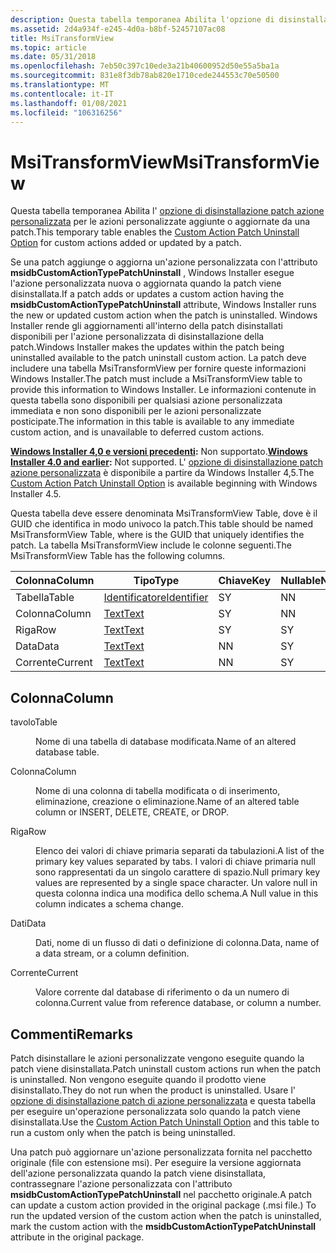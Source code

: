 ```yaml
---
description: Questa tabella temporanea Abilita l'opzione di disinstallazione patch azione personalizzata per le azioni personalizzate aggiunte o aggiornate da una patch.
ms.assetid: 2d4a934f-e245-4d0a-b8bf-52457107ac08
title: MsiTransformView
ms.topic: article
ms.date: 05/31/2018
ms.openlocfilehash: 7eb50c397c10ede3a21b40600952d50e55a5ba1a
ms.sourcegitcommit: 831e8f3db78ab820e1710cede244553c70e50500
ms.translationtype: MT
ms.contentlocale: it-IT
ms.lasthandoff: 01/08/2021
ms.locfileid: "106316256"
---
```

# <a name="msitransformview"></a><span data-ttu-id="39499-103">MsiTransformView</span><span class="sxs-lookup"><span data-stu-id="39499-103">MsiTransformView</span></span>

<span data-ttu-id="39499-104">Questa tabella temporanea Abilita l' [opzione di disinstallazione patch azione personalizzata](custom-action-patch-uninstall-option.md) per le azioni personalizzate aggiunte o aggiornate da una patch.</span><span class="sxs-lookup"><span data-stu-id="39499-104">This temporary table enables the [Custom Action Patch Uninstall Option](custom-action-patch-uninstall-option.md) for custom actions added or updated by a patch.</span></span>

<span data-ttu-id="39499-105">Se una patch aggiunge o aggiorna un'azione personalizzata con l'attributo **msidbCustomActionTypePatchUninstall** , Windows Installer esegue l'azione personalizzata nuova o aggiornata quando la patch viene disinstallata.</span><span class="sxs-lookup"><span data-stu-id="39499-105">If a patch adds or updates a custom action having the **msidbCustomActionTypePatchUninstall** attribute, Windows Installer runs the new or updated custom action when the patch is uninstalled.</span></span> <span data-ttu-id="39499-106">Windows Installer rende gli aggiornamenti all'interno della patch disinstallati disponibili per l'azione personalizzata di disinstallazione della patch.</span><span class="sxs-lookup"><span data-stu-id="39499-106">Windows Installer makes the updates within the patch being uninstalled available to the patch uninstall custom action.</span></span> <span data-ttu-id="39499-107">La patch deve includere una *<PatchGUID>* tabella MsiTransformView per fornire queste informazioni Windows Installer.</span><span class="sxs-lookup"><span data-stu-id="39499-107">The patch must include a MsiTransformView *<PatchGUID>* table to provide this information to Windows Installer.</span></span> <span data-ttu-id="39499-108">Le informazioni contenute in questa tabella sono disponibili per qualsiasi azione personalizzata immediata e non sono disponibili per le azioni personalizzate posticipate.</span><span class="sxs-lookup"><span data-stu-id="39499-108">The information in this table is available to any immediate custom action, and is unavailable to deferred custom actions.</span></span>

<span data-ttu-id="39499-109">**[Windows Installer 4,0 e versioni precedenti](not-supported-in-windows-installer-4-0.md):** Non supportato.</span><span class="sxs-lookup"><span data-stu-id="39499-109">**[Windows Installer 4.0 and earlier](not-supported-in-windows-installer-4-0.md):** Not supported.</span></span> <span data-ttu-id="39499-110">L' [opzione di disinstallazione patch azione personalizzata](custom-action-patch-uninstall-option.md) è disponibile a partire da Windows Installer 4,5.</span><span class="sxs-lookup"><span data-stu-id="39499-110">The [Custom Action Patch Uninstall Option](custom-action-patch-uninstall-option.md) is available beginning with Windows Installer 4.5.</span></span>

<span data-ttu-id="39499-111">Questa tabella deve essere denominata MsiTransformView *<PatchGUID>* Table, dove *<PatchGUID>* è il GUID che identifica in modo univoco la patch.</span><span class="sxs-lookup"><span data-stu-id="39499-111">This table should be named MsiTransformView *<PatchGUID>* Table, where *<PatchGUID>* is the GUID that uniquely identifies the patch.</span></span> <span data-ttu-id="39499-112">La *<PatchGUID>* tabella MsiTransformView include le colonne seguenti.</span><span class="sxs-lookup"><span data-stu-id="39499-112">The MsiTransformView *<PatchGUID>* Table has the following columns.</span></span>



| <span data-ttu-id="39499-113">Colonna</span><span class="sxs-lookup"><span data-stu-id="39499-113">Column</span></span>  | <span data-ttu-id="39499-114">Tipo</span><span class="sxs-lookup"><span data-stu-id="39499-114">Type</span></span>                         | <span data-ttu-id="39499-115">Chiave</span><span class="sxs-lookup"><span data-stu-id="39499-115">Key</span></span> | <span data-ttu-id="39499-116">Nullable</span><span class="sxs-lookup"><span data-stu-id="39499-116">Nullable</span></span> |
|---------|------------------------------|-----|----------|
| <span data-ttu-id="39499-117">Tabella</span><span class="sxs-lookup"><span data-stu-id="39499-117">Table</span></span>   | [<span data-ttu-id="39499-118">Identificatore</span><span class="sxs-lookup"><span data-stu-id="39499-118">Identifier</span></span>](identifier.md) | <span data-ttu-id="39499-119">S</span><span class="sxs-lookup"><span data-stu-id="39499-119">Y</span></span>   | <span data-ttu-id="39499-120">N</span><span class="sxs-lookup"><span data-stu-id="39499-120">N</span></span>        |
| <span data-ttu-id="39499-121">Colonna</span><span class="sxs-lookup"><span data-stu-id="39499-121">Column</span></span>  | [<span data-ttu-id="39499-122">Text</span><span class="sxs-lookup"><span data-stu-id="39499-122">Text</span></span>](text.md)             | <span data-ttu-id="39499-123">S</span><span class="sxs-lookup"><span data-stu-id="39499-123">Y</span></span>   | <span data-ttu-id="39499-124">N</span><span class="sxs-lookup"><span data-stu-id="39499-124">N</span></span>        |
| <span data-ttu-id="39499-125">Riga</span><span class="sxs-lookup"><span data-stu-id="39499-125">Row</span></span>     | [<span data-ttu-id="39499-126">Text</span><span class="sxs-lookup"><span data-stu-id="39499-126">Text</span></span>](text.md)             | <span data-ttu-id="39499-127">S</span><span class="sxs-lookup"><span data-stu-id="39499-127">Y</span></span>   | <span data-ttu-id="39499-128">S</span><span class="sxs-lookup"><span data-stu-id="39499-128">Y</span></span>        |
| <span data-ttu-id="39499-129">Data</span><span class="sxs-lookup"><span data-stu-id="39499-129">Data</span></span>    | [<span data-ttu-id="39499-130">Text</span><span class="sxs-lookup"><span data-stu-id="39499-130">Text</span></span>](text.md)             | <span data-ttu-id="39499-131">N</span><span class="sxs-lookup"><span data-stu-id="39499-131">N</span></span>   | <span data-ttu-id="39499-132">S</span><span class="sxs-lookup"><span data-stu-id="39499-132">Y</span></span>        |
| <span data-ttu-id="39499-133">Corrente</span><span class="sxs-lookup"><span data-stu-id="39499-133">Current</span></span> | [<span data-ttu-id="39499-134">Text</span><span class="sxs-lookup"><span data-stu-id="39499-134">Text</span></span>](text.md)             | <span data-ttu-id="39499-135">N</span><span class="sxs-lookup"><span data-stu-id="39499-135">N</span></span>   | <span data-ttu-id="39499-136">S</span><span class="sxs-lookup"><span data-stu-id="39499-136">Y</span></span>        |



 

## <a name="column"></a><span data-ttu-id="39499-137">Colonna</span><span class="sxs-lookup"><span data-stu-id="39499-137">Column</span></span>

<dl> <dt>

<span data-ttu-id="39499-138"><span id="Table"></span><span id="table"></span><span id="TABLE"></span>tavolo</span><span class="sxs-lookup"><span data-stu-id="39499-138"><span id="Table"></span><span id="table"></span><span id="TABLE"></span>Table</span></span>
</dt> <dd>

<span data-ttu-id="39499-139">Nome di una tabella di database modificata.</span><span class="sxs-lookup"><span data-stu-id="39499-139">Name of an altered database table.</span></span>

</dd> <dt>

<span data-ttu-id="39499-140"><span id="Column"></span><span id="column"></span><span id="COLUMN"></span>Colonna</span><span class="sxs-lookup"><span data-stu-id="39499-140"><span id="Column"></span><span id="column"></span><span id="COLUMN"></span>Column</span></span>
</dt> <dd>

<span data-ttu-id="39499-141">Nome di una colonna di tabella modificata o di inserimento, eliminazione, creazione o eliminazione.</span><span class="sxs-lookup"><span data-stu-id="39499-141">Name of an altered table column or INSERT, DELETE, CREATE, or DROP.</span></span>

</dd> <dt>

<span data-ttu-id="39499-142"><span id="Row"></span><span id="row"></span><span id="ROW"></span>Riga</span><span class="sxs-lookup"><span data-stu-id="39499-142"><span id="Row"></span><span id="row"></span><span id="ROW"></span>Row</span></span>
</dt> <dd>

<span data-ttu-id="39499-143">Elenco dei valori di chiave primaria separati da tabulazioni.</span><span class="sxs-lookup"><span data-stu-id="39499-143">A list of the primary key values separated by tabs.</span></span> <span data-ttu-id="39499-144">I valori di chiave primaria null sono rappresentati da un singolo carattere di spazio.</span><span class="sxs-lookup"><span data-stu-id="39499-144">Null primary key values are represented by a single space character.</span></span> <span data-ttu-id="39499-145">Un valore null in questa colonna indica una modifica dello schema.</span><span class="sxs-lookup"><span data-stu-id="39499-145">A Null value in this column indicates a schema change.</span></span>

</dd> <dt>

<span data-ttu-id="39499-146"><span id="Data"></span><span id="data"></span><span id="DATA"></span>Dati</span><span class="sxs-lookup"><span data-stu-id="39499-146"><span id="Data"></span><span id="data"></span><span id="DATA"></span>Data</span></span>
</dt> <dd>

<span data-ttu-id="39499-147">Dati, nome di un flusso di dati o definizione di colonna.</span><span class="sxs-lookup"><span data-stu-id="39499-147">Data, name of a data stream, or a column definition.</span></span>

</dd> <dt>

<span data-ttu-id="39499-148"><span id="Current"></span><span id="current"></span><span id="CURRENT"></span>Corrente</span><span class="sxs-lookup"><span data-stu-id="39499-148"><span id="Current"></span><span id="current"></span><span id="CURRENT"></span>Current</span></span>
</dt> <dd>

<span data-ttu-id="39499-149">Valore corrente dal database di riferimento o da un numero di colonna.</span><span class="sxs-lookup"><span data-stu-id="39499-149">Current value from reference database, or column a number.</span></span>

</dd> </dl>

## <a name="remarks"></a><span data-ttu-id="39499-150">Commenti</span><span class="sxs-lookup"><span data-stu-id="39499-150">Remarks</span></span>

<span data-ttu-id="39499-151">Patch disinstallare le azioni personalizzate vengono eseguite quando la patch viene disinstallata.</span><span class="sxs-lookup"><span data-stu-id="39499-151">Patch uninstall custom actions run when the patch is uninstalled.</span></span> <span data-ttu-id="39499-152">Non vengono eseguite quando il prodotto viene disinstallato.</span><span class="sxs-lookup"><span data-stu-id="39499-152">They do not run when the product is uninstalled.</span></span> <span data-ttu-id="39499-153">Usare l' [opzione di disinstallazione patch di azione personalizzata](custom-action-patch-uninstall-option.md) e questa tabella per eseguire un'operazione personalizzata solo quando la patch viene disinstallata.</span><span class="sxs-lookup"><span data-stu-id="39499-153">Use the [Custom Action Patch Uninstall Option](custom-action-patch-uninstall-option.md) and this table to run a custom only when the patch is being uninstalled.</span></span>

<span data-ttu-id="39499-154">Una patch può aggiornare un'azione personalizzata fornita nel pacchetto originale (file con estensione msi). Per eseguire la versione aggiornata dell'azione personalizzata quando la patch viene disinstallata, contrassegnare l'azione personalizzata con l'attributo **msidbCustomActionTypePatchUninstall** nel pacchetto originale.</span><span class="sxs-lookup"><span data-stu-id="39499-154">A patch can update a custom action provided in the original package (.msi file.) To run the updated version of the custom action when the patch is uninstalled, mark the custom action with the **msidbCustomActionTypePatchUninstall** attribute in the original package.</span></span>

 

 



